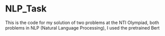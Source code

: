 # NLP_Task
This is the code for my solution of two problems at the NTI Olympiad, both problems in NLP (Natural Language Processing), I used the pretrained Bert
